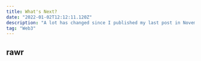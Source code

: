 ```yaml
---
title: What's Next?
date: "2022-01-02T12:12:11.120Z"
description: "A lot has changed since I published my last post in November, 2020. Some reflections on the last year and where I want to focus my time and effort from now on."
tag: "Web3"
---
```


<h2>rawr</h2>
